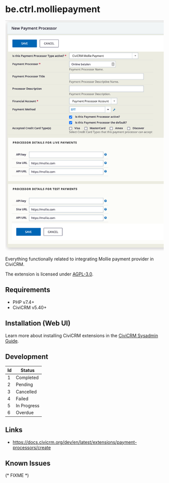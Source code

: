 # be.ctrl.molliepayment

![Screenshot](./images/payment.png)

Everything functionally related to integrating Mollie payment provider in CiviCRM.

The extension is licensed under [AGPL-3.0](LICENSE.txt).

## Requirements

* PHP v7.4+
* CiviCRM v5.40+

## Installation (Web UI)

Learn more about installing CiviCRM extensions in the [CiviCRM Sysadmin Guide](https://docs.civicrm.org/sysadmin/en/latest/customize/extensions/).

## Development

| Id | Status      |
|----|-------------|
| 1  | Completed   |
| 2  | Pending     |
| 3  | Cancelled   |
| 4  | Failed      |
| 5  | In Progress |
| 6  | Overdue     |

## Links

- https://docs.civicrm.org/dev/en/latest/extensions/payment-processors/create

## Known Issues

(* FIXME *)
